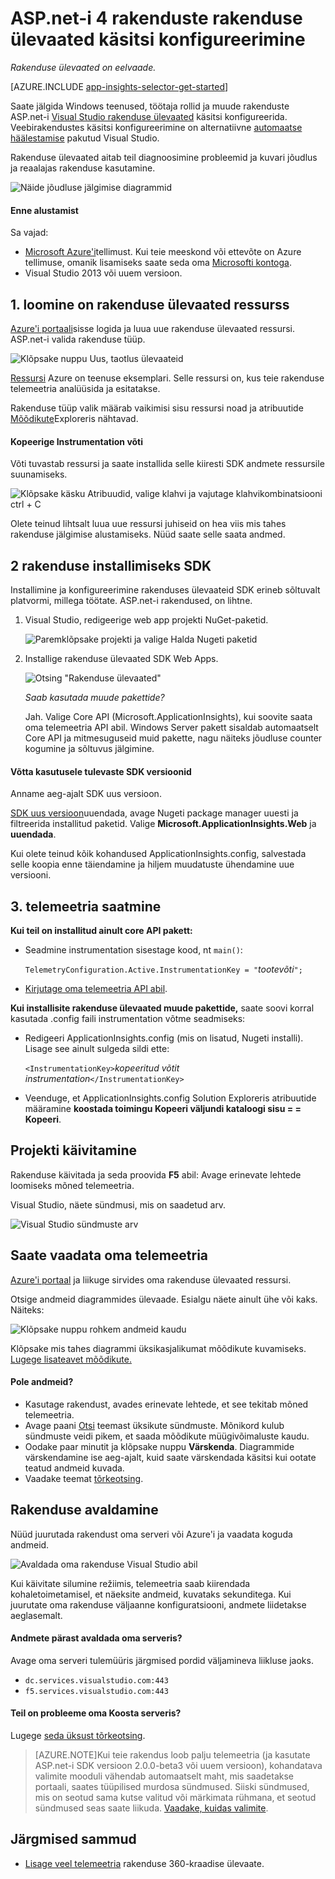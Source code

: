 <properties
    pageTitle="Windowsi jaoks mõeldud ülevaateid rakendusteenuste ja töötaja rollide | Microsoft Azure'i"
    description="ASP.net-i rakenduse kasutamine, kättesaadavus ja jõudluse analüüsimiseks rakenduse ülevaateid SDK käsitsi lisada."
    services="application-insights"
    documentationCenter=".net"
    authors="alancameronwills"
    manager="douge"/>

<tags
    ms.service="application-insights"
    ms.workload="tbd"
    ms.tgt_pltfrm="ibiza"
    ms.devlang="na"
    ms.topic="get-started-article"
    ms.date="08/30/2016"
    ms.author="awills"/>


# <a name="manually-configure-application-insights-for-aspnet-4-applications"></a>ASP.net-i 4 rakenduste rakenduse ülevaated käsitsi konfigureerimine

*Rakenduse ülevaated on eelvaade.*

[AZURE.INCLUDE [app-insights-selector-get-started](../../includes/app-insights-selector-get-started.md)]

Saate jälgida Windows teenused, töötaja rollid ja muude rakenduste ASP.net-i [Visual Studio rakenduse ülevaated](app-insights-overview.md) käsitsi konfigureerida. Veebirakendustes käsitsi konfigureerimine on alternatiivne [automaatse häälestamise](app-insights-asp-net.md) pakutud Visual Studio.

Rakenduse ülevaated aitab teil diagnoosimine probleemid ja kuvari jõudlus ja reaalajas rakenduse kasutamine.

![Näide jõudluse jälgimise diagrammid](./media/app-insights-windows-services/10-perf.png)


#### <a name="before-you-start"></a>Enne alustamist

Sa vajad:

* [Microsoft Azure'i](http://azure.com)tellimust. Kui teie meeskond või ettevõte on Azure tellimuse, omanik lisamiseks saate seda oma [Microsofti kontoga](http://live.com).
* Visual Studio 2013 või uuem versioon.



## <a name="add"></a>1. loomine on rakenduse ülevaated ressurss

[Azure'i portaali](https://portal.azure.com/)sisse logida ja luua uue rakenduse ülevaated ressursi. ASP.net-i valida rakenduse tüüp.

![Klõpsake nuppu Uus, taotlus ülevaateid](./media/app-insights-windows-services/01-new-asp.png)

[Ressursi](app-insights-resources-roles-access-control.md) Azure on teenuse eksemplari. Selle ressursi on, kus teie rakenduse telemeetria analüüsida ja esitatakse.

Rakenduse tüüp valik määrab vaikimisi sisu ressursi noad ja atribuutide [Mõõdikute](app-insights-metrics-explorer.md)Exploreris nähtavad.

#### <a name="copy-the-instrumentation-key"></a>Kopeerige Instrumentation võti

Võti tuvastab ressursi ja saate installida selle kiiresti SDK andmete ressursile suunamiseks.

![Klõpsake käsku Atribuudid, valige klahvi ja vajutage klahvikombinatsiooni ctrl + C](./media/app-insights-windows-services/02-props-asp.png)

Olete teinud lihtsalt luua uue ressursi juhiseid on hea viis mis tahes rakenduse jälgimise alustamiseks. Nüüd saate selle saata andmed.

## <a name="sdk"></a>2 rakenduse installimiseks SDK

Installimine ja konfigureerimine rakenduses ülevaateid SDK erineb sõltuvalt platvormi, millega töötate. ASP.net-i rakendused, on lihtne.

1. Visual Studio, redigeerige web app projekti NuGet-paketid.

    ![Paremklõpsake projekti ja valige Halda Nugeti paketid](./media/app-insights-windows-services/03-nuget.png)

2. Installige rakenduse ülevaated SDK Web Apps.

    ![Otsing "Rakenduse ülevaated"](./media/app-insights-windows-services/04-ai-nuget.png)

    *Saab kasutada muude pakettide?*

    Jah. Valige Core API (Microsoft.ApplicationInsights), kui soovite saata oma telemeetria API abil. Windows Server pakett sisaldab automaatselt Core API ja mitmesuguseid muid pakette, nagu näiteks jõudluse counter kogumine ja sõltuvus jälgimine. 

#### <a name="to-upgrade-to-future-sdk-versions"></a>Võtta kasutusele tulevaste SDK versioonid

Anname aeg-ajalt SDK uus versioon.

[SDK uus versioon](https://github.com/Microsoft/ApplicationInsights-dotnet-server/releases/)uuendada, avage Nugeti package manager uuesti ja filtreerida installitud paketid. Valige **Microsoft.ApplicationInsights.Web** ja **uuendada**.

Kui olete teinud kõik kohandused ApplicationInsights.config, salvestada selle koopia enne täiendamine ja hiljem muudatuste ühendamine uue versiooni.


## <a name="3-send-telemetry"></a>3. telemeetria saatmine


**Kui teil on installitud ainult core API pakett:**

* Seadmine instrumentation sisestage kood, nt `main()`: 

    `TelemetryConfiguration.Active.InstrumentationKey = "`*tootevõti*`";` 

* [Kirjutage oma telemeetria API abil](app-insights-api-custom-events-metrics.md#ikey).


**Kui installisite rakenduse ülevaated muude pakettide,** saate soovi korral kasutada .config faili instrumentation võtme seadmiseks:

* Redigeeri ApplicationInsights.config (mis on lisatud, Nugeti installi). Lisage see ainult sulgeda sildi ette:

    `<InstrumentationKey>`*kopeeritud võtit instrumentation*`</InstrumentationKey>`

* Veenduge, et ApplicationInsights.config Solution Exploreris atribuutide määramine **koostada toimingu Kopeeri väljundi kataloogi sisu = = Kopeeri**.




## <a name="run"></a>Projekti käivitamine

Rakenduse käivitada ja seda proovida **F5** abil: Avage erinevate lehtede loomiseks mõned telemeetria.

Visual Studio, näete sündmusi, mis on saadetud arv.

![Visual Studio sündmuste arv](./media/app-insights-windows-services/appinsights-09eventcount.png)

## <a name="monitor"></a>Saate vaadata oma telemeetria

[Azure'i portaal](https://portal.azure.com/) ja liikuge sirvides oma rakenduse ülevaated ressursi.


Otsige andmeid diagrammides ülevaade. Esialgu näete ainult ühe või kaks. Näiteks:

![Klõpsake nuppu rohkem andmeid kaudu](./media/app-insights-windows-services/12-first-perf.png)

Klõpsake mis tahes diagrammi üksikasjalikumat mõõdikute kuvamiseks. [Lugege lisateavet mõõdikute.](app-insights-web-monitor-performance.md)

#### <a name="no-data"></a>Pole andmeid?

* Kasutage rakendust, avades erinevate lehtede, et see tekitab mõned telemeetria.
* Avage paani [Otsi](app-insights-diagnostic-search.md) teemast üksikute sündmuste. Mõnikord kulub sündmuste veidi pikem, et saada mõõdikute müügivõimaluste kaudu.
* Oodake paar minutit ja klõpsake nuppu **Värskenda**. Diagrammide värskendamine ise aeg-ajalt, kuid saate värskendada käsitsi kui ootate teatud andmeid kuvada.
* Vaadake teemat [tõrkeotsing](app-insights-troubleshoot-faq.md).

## <a name="publish-your-app"></a>Rakenduse avaldamine

Nüüd juurutada rakendust oma serveri või Azure'i ja vaadata koguda andmeid.

![Avaldada oma rakenduse Visual Studio abil](./media/app-insights-windows-services/15-publish.png)

Kui käivitate silumine režiimis, telemeetria saab kiirendada kohaletoimetamisel, et näeksite andmeid, kuvataks sekunditega. Kui juurutate oma rakenduse väljaanne konfiguratsiooni, andmete liidetakse aeglasemalt.

#### <a name="no-data-after-you-publish-to-your-server"></a>Andmete pärast avaldada oma serveris?

Avage oma serveri tulemüüris järgmised pordid väljamineva liikluse jaoks.

+ `dc.services.visualstudio.com:443`
+ `f5.services.visualstudio.com:443`


#### <a name="trouble-on-your-build-server"></a>Teil on probleeme oma Koosta serveris?

Lugege [seda üksust tõrkeotsing](app-insights-asp-net-troubleshoot-no-data.md#NuGetBuild).

> [AZURE.NOTE]Kui teie rakendus loob palju telemeetria (ja kasutate ASP.net-i SDK versioon 2.0.0-beta3 või uuem versioon), kohandatava valimite mooduli vähendab automaatselt maht, mis saadetakse portaali, saates tüüpilised murdosa sündmused. Siiski sündmused, mis on seotud sama kutse valitud või märkimata rühmana, et seotud sündmused seas saate liikuda. 
> [Vaadake, kuidas valimite](app-insights-sampling.md).




## <a name="next-steps"></a>Järgmised sammud

* [Lisage veel telemeetria](app-insights-asp-net-more.md) rakenduse 360-kraadise ülevaate.



